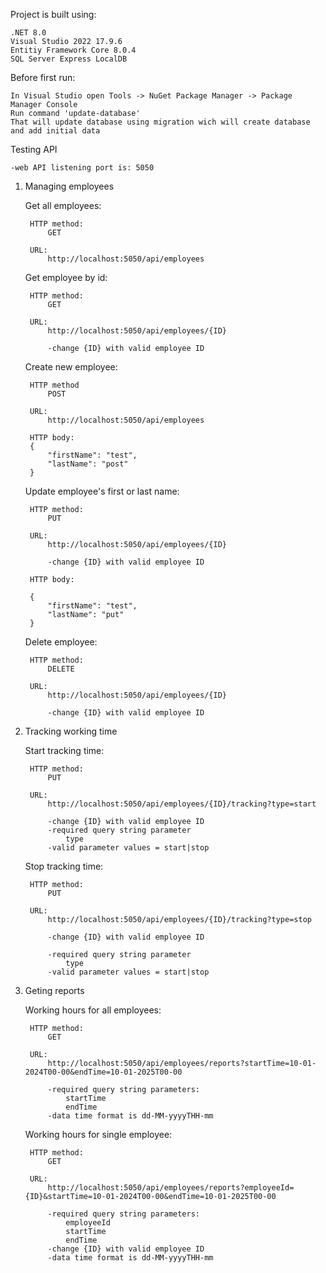 Project is built using:

    .NET 8.0
    Visual Studio 2022 17.9.6
    Entitiy Framework Core 8.0.4
    SQL Server Express LocalDB

Before first run:

    In Visual Studio open Tools -> NuGet Package Manager -> Package Manager Console
    Run command 'update-database'
    That will update database using migration wich will create database and add initial data

Testing API

    -web API listening port is: 5050

1) Managing employees

	Get all employees:

		HTTP method:
			GET
   
		URL:
			http://localhost:5050/api/employees

	Get employee by id:

		HTTP method:
			GET
   
		URL:
			http://localhost:5050/api/employees/{ID}
			
			-change {ID} with valid employee ID


	Create new employee:
	
		HTTP method 
			POST
			
		URL:
			http://localhost:5050/api/employees

		HTTP body:
		{
			"firstName": "test",
			"lastName": "post"
		}


	Update employee's first or last name:

		HTTP method:
			PUT

		URL:
			http://localhost:5050/api/employees/{ID}

			-change {ID} with valid employee ID

		HTTP body:

		{
			"firstName": "test",
			"lastName": "put"
		}

	Delete employee:

		HTTP method:
			DELETE

		URL:
			http://localhost:5050/api/employees/{ID}

			-change {ID} with valid employee ID


3) Tracking working time

	Start tracking time:

		HTTP method:
			PUT

		URL:
			http://localhost:5050/api/employees/{ID}/tracking?type=start
			
			-change {ID} with valid employee ID			
			-required query string parameter
				type				
			-valid parameter values = start|stop

	Stop tracking time:
		
		HTTP method:
			PUT
			
		URL:
			http://localhost:5050/api/employees/{ID}/tracking?type=stop
			
			-change {ID} with valid employee ID
			
			-required query string parameter
				type				
			-valid parameter values = start|stop

3) Geting reports

	Working hours for all employees:

		HTTP method:
			GET

		URL:
			http://localhost:5050/api/employees/reports?startTime=10-01-2024T00-00&endTime=10-01-2025T00-00
			
			-required query string parameters:
				startTime
				endTime
			-data time format is dd-MM-yyyyTHH-mm

	Working hours for single employee:
	
		HTTP method:
			GET

		URL:
			http://localhost:5050/api/employees/reports?employeeId={ID}&startTime=10-01-2024T00-00&endTime=10-01-2025T00-00
			
			-required query string parameters:
				employeeId
				startTime
				endTime
			-change {ID} with valid employee ID
			-data time format is dd-MM-yyyyTHH-mm

